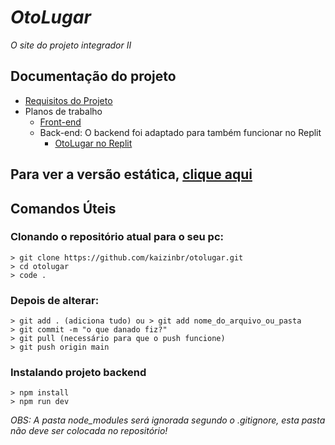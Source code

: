 # *OtoLugar*
 *O site do projeto integrador II*

## Documentação do projeto
* [Requisitos do Projeto](https://www.notion.so/oto-lugar/invite/f247f6234bdf8c003025e70267bbccb7b5c4370a)
* Planos de trabalho
  * [Front-end](https://docs.google.com/document/d/1iAPaG3No_BfIsTYyu7dev1DdXk0YbTyZopSYqneRjUo/edit?usp=sharing)
  * Back-end:
    O backend foi adaptado para também funcionar no Replit
    * [OtoLugar no Replit](https://replit.com/join/fxtimwknim-jovemcarlosti)

## Para ver a versão estática, [clique aqui](https://kaizinbr.github.io/otolugar/frontend/index.html)



## Comandos Úteis
### Clonando o repositório atual para o seu pc:
```
> git clone https://github.com/kaizinbr/otolugar.git
> cd otolugar
> code .
```

### Depois de alterar:
```
> git add . (adiciona tudo) ou > git add nome_do_arquivo_ou_pasta
> git commit -m "o que danado fiz?"
> git pull (necessário para que o push funcione)
> git push origin main
```

### Instalando projeto backend

```
> npm install
> npm run dev
```

_OBS: A pasta node_modules será ignorada segundo o .gitignore, esta pasta não deve ser colocada no repositório!_
